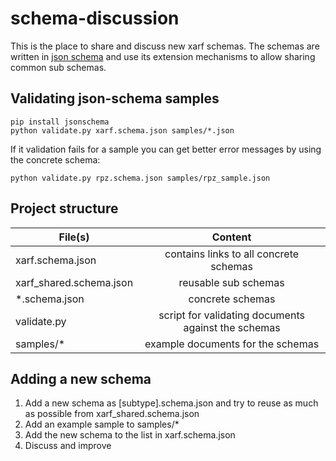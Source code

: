 # schema-discussion
This is the place to share and discuss new xarf schemas.
The schemas are written in [json schema](http://json-schema.org/) and use its extension mechanisms to allow sharing common sub schemas.

## Validating json-schema samples

```
pip install jsonschema
python validate.py xarf.schema.json samples/*.json
```		

If it validation fails for a sample you can get better error messages by using the concrete schema:

```
python validate.py rpz.schema.json samples/rpz_sample.json
```

## Project structure

| File(s)                 | Content                                             |
| ----------------------- |:---------------------------------------------------:|
| xarf.schema.json        | contains links to all concrete schemas              |
| xarf_shared.schema.json | reusable sub schemas                                |
| *.schema.json           | concrete schemas                                    |
| validate.py             | script for validating documents against the schemas |
| samples/*               | example documents for the schemas                   |

## Adding a new schema

1. Add a new schema as [subtype].schema.json and try to reuse as much as possible from xarf_shared.schema.json
2. Add an example sample to samples/*
3. Add the new schema to the list in xarf.schema.json
4. Discuss and improve
